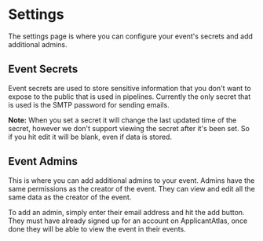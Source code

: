# Settings

The settings page is where you can configure your event's secrets and add additional admins.

## Event Secrets

Event secrets are used to store sensitive information that you don't want to expose to the public that is used in pipelines. Currently the only secret that is used is the SMTP password for sending emails.

**Note:** When you set a secret it will change the last updated time of the secret, however we don't support viewing the secret after it's been set. So if you hit edit it will be blank, even if data is stored.

## Event Admins

This is where you can add additional admins to your event. Admins have the same permissions as the creator of the event. They can view and edit all the same data as the creator of the event.

To add an admin, simply enter their email address and hit the add button. They must have already signed up for an account on ApplicantAtlas, once done they will be able to view the event in their events.
